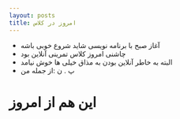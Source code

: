 ```yaml
---
layout: posts
title: امروز در کلاس
---
```


- آغاز صبح با برنامه نویسی شاید شروع خوبی باشه
- چاشنی امروز کلاس تمرینی آنلاین بود
- البته به خاطر آنلاین بودن به مذاق خیلی ها خوش نیامد
- پ . ن :از جمله من
# این هم از امروز

